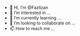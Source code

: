 



- 👋 Hi, I’m @Fazlizan
- 👀 I’m interested in ...
- 🌱 I’m currently learning ...
- 💞️ I’m looking to collaborate on ...
- 📫 How to reach me ...

<!---
Fazlizan/Fazlizan is a ✨ special ✨ repository because its `README.md` (this file) appears on your GitHub profile.
You can click the Preview link to take a look at your changes.
--->
